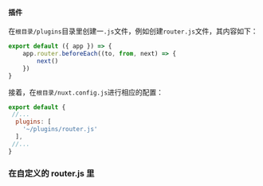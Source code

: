 #### 插件

在`根目录/plugins`目录里创建一`.js`文件，例如创建`router.js`文件，其内容如下：

```js
export default ({ app }) => {
    app.router.beforeEach((to, from, next) => {
        next()
    })
}
```

接着，在`根目录/nuxt.config.js`进行相应的配置：

```js
export default {
 //...
  plugins: [
    '~/plugins/router.js'
  ],
 //...
}
```

### 在自定义的 router.js 里



